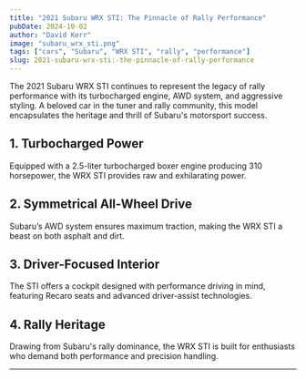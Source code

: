 ```yaml
---
title: "2021 Subaru WRX STI: The Pinnacle of Rally Performance"
pubDate: 2024-10-02
author: "David Kerr"
image: "subaru_wrx_sti.png"
tags: ["cars", "Subaru", "WRX STI", "rally", "performance"]
slug: 2021-subaru-wrx-sti:-the-pinnacle-of-rally-performance
---
```


The 2021 Subaru WRX STI continues to represent the legacy of rally performance with its turbocharged engine, AWD system, and aggressive styling. A beloved car in the tuner and rally community, this model encapsulates the heritage and thrill of Subaru's motorsport success.

## **1. Turbocharged Power**

Equipped with a 2.5-liter turbocharged boxer engine producing 310 horsepower, the WRX STI provides raw and exhilarating power.

## **2. Symmetrical All-Wheel Drive**

Subaru’s AWD system ensures maximum traction, making the WRX STI a beast on both asphalt and dirt.

## **3. Driver-Focused Interior**

The STI offers a cockpit designed with performance driving in mind, featuring Recaro seats and advanced driver-assist technologies.

## **4. Rally Heritage**

Drawing from Subaru's rally dominance, the WRX STI is built for enthusiasts who demand both performance and precision handling.

---
